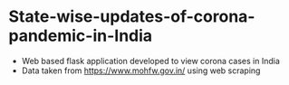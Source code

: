 # State-wise-updates-of-corona-pandemic-in-India
* Web based flask application developed to view corona cases in India
* Data taken from https://www.mohfw.gov.in/ using web scraping
